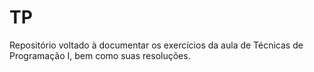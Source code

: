 # TP
Repositório voltado à documentar os exercícios da aula de Técnicas de Programação I, bem como suas resoluções.
